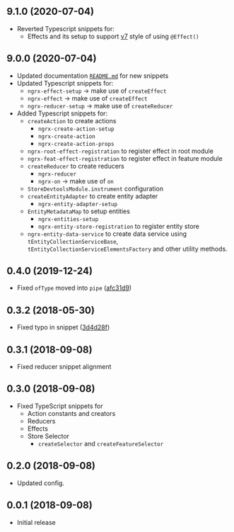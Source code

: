 <a name="9.1.0"></a>

## 9.1.0 (2020-07-04)

* Reverted Typescript snippets for:
  * Effects and its setup to support [v7](https://v7.ngrx.io/guide/effects#writing-effects) style of using `@Effect()`

<a name="9.0.0"></a>

## 9.0.0 (2020-07-04)

* Updated documentation [`README.md`](https://github.com/hardikpthv/vscode-ngrx-snippets/blob/master/README.md) for new snippets
* Updated Typescript snippets for:
  * `ngrx-effect-setup` -> make use of `createEffect`
  * `ngrx-effect` -> make use of `createEffect`
  * `ngrx-reducer-setup` -> make use of `createReducer`  
* Added Typescript snippets for:
  * `createAction` to create actions
    * `ngrx-create-action-setup`
    * `ngrx-create-action`
    * `ngrx-create-action-props`
  * `ngrx-root-effect-registration` to register effect in root module
  * `ngrx-feat-effect-registration` to register effect in feature module
  * `createReducer` to create reducers
    * `ngrx-reducer`
    * `ngrx-on` -> make use of `on`
  * `StoreDevtoolsModule.instrument` configuration
  * `createEntityAdapter` to create entity adapter 
    * `ngrx-entity-adapter-setup`
  * `EntityMetadataMap` to setup entities
    * `ngrx-entities-setup`
    * `ngrx-entity-store-registration` to register entity store
  * `ngrx-entity-data-service` to create data service using `tEntityCollectionServiceBase`, `tEntityCollectionServiceElementsFactory` and other utility methods.

<a name="0.4.0"></a>

## 0.4.0 (2019-12-24)

* Fixed `ofType` moved into `pipe` ([afc31d9](https://github.com/hardikpthv/vscode-ngrx-snippets/pull/2/commits/afc31d9dc0c826bac4760f74e9a6ae29b49d1b46))

<a name="0.3.2"></a>

## 0.3.2 (2018-05-30)

* Fixed typo in snippet ([3d4d28f](https://github.com/hardikpthv/vscode-ngrx-snippets/pull/1/commits/3d4d28f110a92c86e86fd1a30729095d97691ce7))

<a name="0.3.1"></a>

## 0.3.1 (2018-09-08)

* Fixed reducer snippet alignment

<a name="0.3.0"></a>

## 0.3.0 (2018-09-08)

* Fixed TypeScript snippets for
  * Action constants and creators
  * Reducers
  * Effects 
  * Store Selector
    * `createSelector` and `createFeatureSelector`

<a name="0.2.0"></a>

## 0.2.0 (2018-09-08)

- Updated config.

<a name="0.0.1"></a>

## 0.0.1 (2018-09-08)

- Initial release
